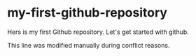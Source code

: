 # my-first-github-repository
Hers is my first Github repository. Let's get started with github.

This line was modified manually during conflict reasons.
